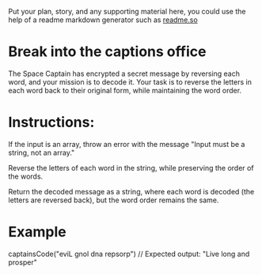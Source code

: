Put your plan, story, and any supporting material here, you could use the help of a readme markdown generator such as [readme.so](https://readme.so/)

# Break into the captions office 

The Space Captain has encrypted a secret message by reversing each word, and your mission is to decode it. Your task is to reverse the letters in each word back to their original form, while maintaining the word order.

# Instructions:


If the input is an array, throw an error with the message "Input must be a string, not an array."

Reverse the letters of each word in the string, while preserving the order of the words.

Return the decoded message as a string, where each word is decoded (the letters are reversed back), but the word order remains the same.

# Example 

captainsCode("eviL gnol dna repsorp")
// Expected output: "Live long and prosper"


